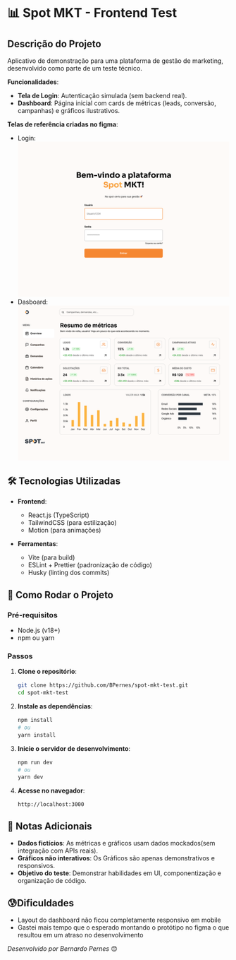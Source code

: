 # 📊 Spot MKT - Frontend Test

## **Descrição do Projeto**  
Aplicativo de demonstração para uma plataforma de gestão de marketing, desenvolvido como parte de um teste técnico.

**Funcionalidades**:  
- **Tela de Login**: Autenticação simulada (sem backend real).  
- **Dashboard**: Página inicial com cards de métricas (leads, conversão, campanhas) e gráficos ilustrativos.  

**Telas de referência criadas no figma**:
- Login:
![Protótipo de login](.github/login-screen.png)
- Dasboard:
![Protótipo de tela de dashboard](.github/dashboard-screen.png)

## **🛠 Tecnologias Utilizadas**  
- **Frontend**:  
  - React.js (TypeScript)  
  - TailwindCSS (para estilização)  
  - Motion (para animações)

- **Ferramentas**:  
  - Vite (para build)  
  - ESLint + Prettier (padronização de código)  
  - Husky (linting dos commits)

## **🚀 Como Rodar o Projeto**  

### **Pré-requisitos**  
- Node.js (v18+)  
- npm ou yarn  

### **Passos**  
1. **Clone o repositório**:  
   ```bash  
   git clone https://github.com/BPernes/spot-mkt-test.git
   cd spot-mkt-test
   ```  

2. **Instale as dependências**:  
   ```bash  
   npm install  
   # ou  
   yarn install  
   ```  

3. **Inicie o servidor de desenvolvimento**:  
   ```bash  
   npm run dev  
   # ou  
   yarn dev  
   ```  

4. **Acesse no navegador**:  
   ```  
   http://localhost:3000
   ```  

## **📌 Notas Adicionais**  
- **Dados fictícios**: As métricas e gráficos usam dados mockados(sem integração com APIs reais).  
- **Gráficos não interativos**: Os Gráficos são apenas demonstrativos e responsivos.
- **Objetivo do teste**: Demonstrar habilidades em UI, componentização e organização de código.  

## **😰Dificuldades**
- Layout do dashboard não ficou completamente responsivo em mobile
- Gastei mais tempo que o esperado montando o protótipo no figma o que resultou em um atraso no desenvolvimento

*Desenvolvido por Bernardo Pernes* 😊  
